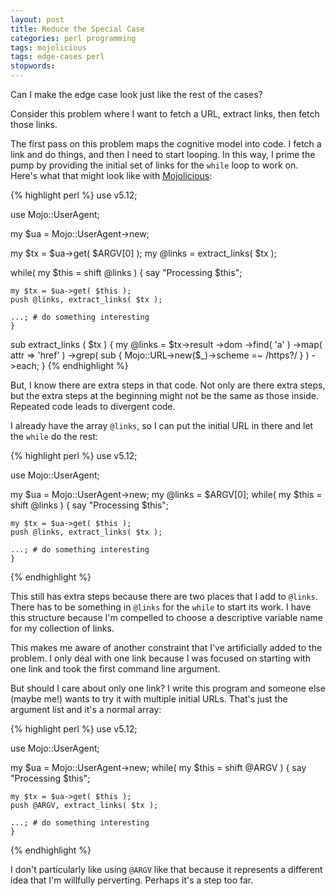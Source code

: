 ```yaml
---
layout: post
title: Reduce the Special Case
categories: perl programming
tags: mojolicious
tags: edge-cases perl
stopwords:
---
```


Can I make the edge case look just like the rest of the cases?

<!--more-->

Consider this problem where I want to fetch a URL, extract links, then fetch those links.

The first pass on this problem maps the cognitive model into code. I fetch a link and do things, and then I need to start looping. In this way, I prime the pump by providing the initial set of links for the `while` loop to work on. Here's what that might look like with [Mojolicious](http://mojolicious.org):

{% highlight perl %}
use v5.12;

use Mojo::UserAgent;

my $ua = Mojo::UserAgent->new;

my $tx = $ua->get( $ARGV[0] );
my @links = extract_links( $tx );

while( my $this = shift @links ) {
    say "Processing $this";

    my $tx = $ua->get( $this );
    push @links, extract_links( $tx );

    ...; # do something interesting
    }

sub extract_links ( $tx ) {
    my @links = $tx->result
        ->dom
        ->find( 'a' )
        ->map( attr => 'href' )
        ->grep( sub { Mojo::URL->new($_)->scheme =~ /https?/ } )
        ->each;
    }
{% endhighlight %}

But, I know there are extra steps in that code. Not only are there extra steps, but the extra steps at the beginning might not be the same as those inside. Repeated code leads to divergent code.

I already have the array `@links`, so I can put the initial URL in there and let the `while` do the rest:

{% highlight perl %}
use v5.12;

use Mojo::UserAgent;

my $ua = Mojo::UserAgent->new;
my @links = $ARGV[0];
while( my $this = shift @links ) {
    say "Processing $this";

    my $tx = $ua->get( $this );
    push @links, extract_links( $tx );

    ...; # do something interesting
    }

{% endhighlight %}

This still has extra steps because there are two places that I add to `@links`. There has to be something in `@links` for the `while` to start its work. I have this structure because I'm compelled to choose a descriptive variable name for my collection of links.

This makes me aware of another constraint that I've artificially added to the problem. I only deal with one link because I was focused on starting with one link and took the first command line argument.

But should I care about only one link? I write this program and someone else (maybe me!) wants to try it with multiple initial URLs. That's just the argument list and it's a normal array:

{% highlight perl %}
use v5.12;

use Mojo::UserAgent;

my $ua = Mojo::UserAgent->new;
while( my $this = shift @ARGV ) {
    say "Processing $this";

    my $tx = $ua->get( $this );
    push @ARGV, extract_links( $tx );

    ...; # do something interesting
    }

{% endhighlight %}

I don't particularly like using `@ARGV` like that because it represents a different idea that I'm willfully perverting. Perhaps it's a step too far.
